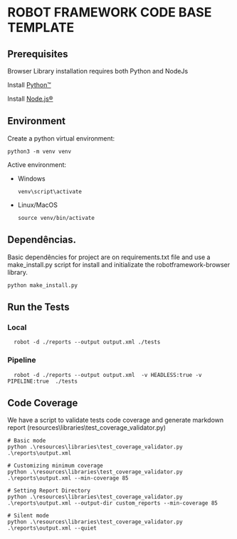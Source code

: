 # ROBOT FRAMEWORK CODE BASE TEMPLATE

## Prerequisites

Browser Library installation requires both Python and NodeJs

Install [Python™](https://www.python.org/downloads/)

Install [Node.js®](https://nodejs.org/en/download/)

## Environment

Create a python virtual environment:

    python3 -m venv venv

Active environment:

- Windows
    
      venv\script\activate

- Linux/MacOS

      source venv/bin/activate

## Dependências.
Basic dependêncies for project are on requirements.txt file and use a make_install.py script for install and initializate the robotframework-browser library.

    python make_install.py


## Run the Tests
  ### Local
      robot -d ./reports --output output.xml ./tests
  
  ### Pipeline
      robot -d ./reports --output output.xml  -v HEADLESS:true -v PIPELINE:true  ./tests




## Code Coverage
We have a script to validate tests code coverage and generate markdown report (resources\libraries\test_coverage_validator.py)

    # Basic mode
    python .\resources\libraries\test_coverage_validator.py .\reports\output.xml

    # Customizing minimum coverage
    python .\resources\libraries\test_coverage_validator.py .\reports\output.xml --min-coverage 85

    # Setting Report Directory
    python .\resources\libraries\test_coverage_validator.py .\reports\output.xml --output-dir custom_reports --min-coverage 85

    # Silent mode
    python .\resources\libraries\test_coverage_validator.py .\reports\output.xml --quiet
